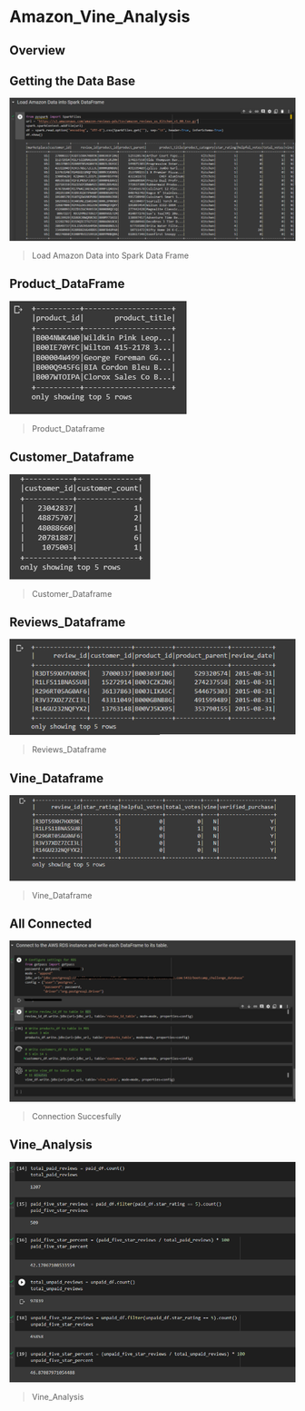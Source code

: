 # Amazon_Vine_Analysis


## Overview




## Getting the Data Base

![Amazon_ToSpark](https://github.com/dpiedra86/Amazon_Vine_Analysis/blob/main/Resources/Amazon_into_SparkDF.png)

>Load Amazon Data into Spark Data Frame


## Product_DataFrame

![Statistic_Suspenssion](https://github.com/dpiedra86/Amazon_Vine_Analysis/blob/main/Resources/Products_Df.png)

>Product_Dataframe


## Customer_Dataframe

![Customer](https://github.com/dpiedra86/Amazon_Vine_Analysis/blob/main/Resources/Customer_Df.png)

>Customer_Dataframe



## Reviews_Dataframe

![Test_1](https://github.com/dpiedra86/Amazon_Vine_Analysis/blob/main/Resources/Reviews_Df.png)
>Reviews_Dataframe


## Vine_Dataframe

![Test_2](https://github.com/dpiedra86/Amazon_Vine_Analysis/blob/main/Resources/Vine_Dataframe.png)
>Vine_Dataframe


## All Connected

![Test_3](https://github.com/dpiedra86/Amazon_Vine_Analysis/blob/main/Resources/DataFrames_MatchTables.png)
>Connection Succesfully 


## Vine_Analysis

![VIne_A](https://github.com/dpiedra86/Amazon_Vine_Analysis/blob/main/Resources/Vine_Analysis.png)
>Vine_Analysis

